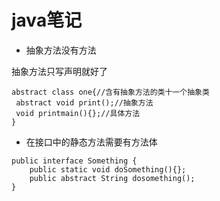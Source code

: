 # java笔记

- 抽象方法没有方法

抽象方法只写声明就好了

```
abstract class one{//含有抽象方法的类十一个抽象类
 abstract void print();//抽象方法
 void printmain(){};//具体方法
}
```

- 在接口中的静态方法需要有方法体
```
public interface Something {
    public static void doSomething(){};
    public abstract String dosomething();
}
```
 

